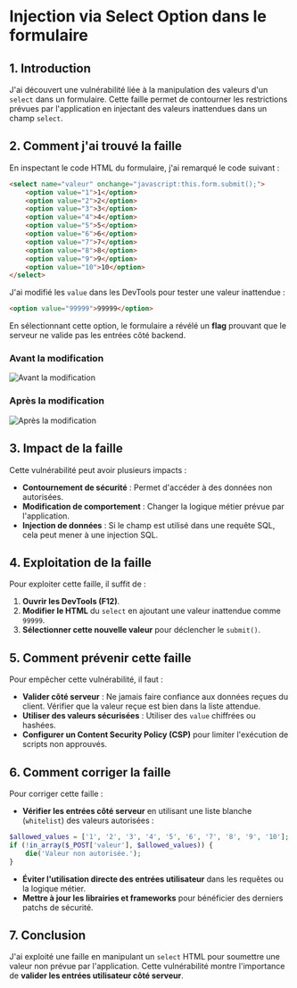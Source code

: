# Injection via Select Option dans le formulaire

## 1. Introduction
J'ai découvert une vulnérabilité liée à la manipulation des valeurs d'un `select` dans un formulaire. Cette faille permet de contourner les restrictions prévues par l'application en injectant des valeurs inattendues dans un champ `select`.

## 2. Comment j'ai trouvé la faille
En inspectant le code HTML du formulaire, j'ai remarqué le code suivant :

```html
<select name="valeur" onchange="javascript:this.form.submit();">
    <option value="1">1</option>
    <option value="2">2</option>
    <option value="3">3</option>
    <option value="4">4</option>
    <option value="5">5</option>
    <option value="6">6</option>
    <option value="7">7</option>
    <option value="8">8</option>
    <option value="9">9</option>
    <option value="10">10</option>
</select>
```

J'ai modifié les `value` dans les DevTools pour tester une valeur inattendue :

```html
<option value="99999">99999</option>
```

En sélectionnant cette option, le formulaire a révélé un **flag** prouvant que le serveur ne valide pas les entrées côté backend.

### **Avant la modification**
![Avant la modification](images/avant.png)

### **Après la modification**
![Après la modification](images/apres.png)

## 3. Impact de la faille
Cette vulnérabilité peut avoir plusieurs impacts :
- **Contournement de sécurité** : Permet d'accéder à des données non autorisées.
- **Modification de comportement** : Changer la logique métier prévue par l'application.
- **Injection de données** : Si le champ est utilisé dans une requête SQL, cela peut mener à une injection SQL.

## 4. Exploitation de la faille
Pour exploiter cette faille, il suffit de :
1. **Ouvrir les DevTools (F12)**.
2. **Modifier le HTML** du `select` en ajoutant une valeur inattendue comme `99999`.
3. **Sélectionner cette nouvelle valeur** pour déclencher le `submit()`.

## 5. Comment prévenir cette faille
Pour empêcher cette vulnérabilité, il faut :
- **Valider côté serveur** : Ne jamais faire confiance aux données reçues du client. Vérifier que la valeur reçue est bien dans la liste attendue.
- **Utiliser des valeurs sécurisées** : Utiliser des `value` chiffrées ou hashées.
- **Configurer un Content Security Policy (CSP)** pour limiter l'exécution de scripts non approuvés.

## 6. Comment corriger la faille
Pour corriger cette faille :
- **Vérifier les entrées côté serveur** en utilisant une liste blanche (`whitelist`) des valeurs autorisées :

```php
$allowed_values = ['1', '2', '3', '4', '5', '6', '7', '8', '9', '10'];
if (!in_array($_POST['valeur'], $allowed_values)) {
    die('Valeur non autorisée.');
}
```

- **Éviter l'utilisation directe des entrées utilisateur** dans les requêtes ou la logique métier.
- **Mettre à jour les librairies et frameworks** pour bénéficier des derniers patchs de sécurité.

## 7. Conclusion
J'ai exploité une faille en manipulant un `select` HTML pour soumettre une valeur non prévue par l'application. Cette vulnérabilité montre l'importance de **valider les entrées utilisateur côté serveur**.


